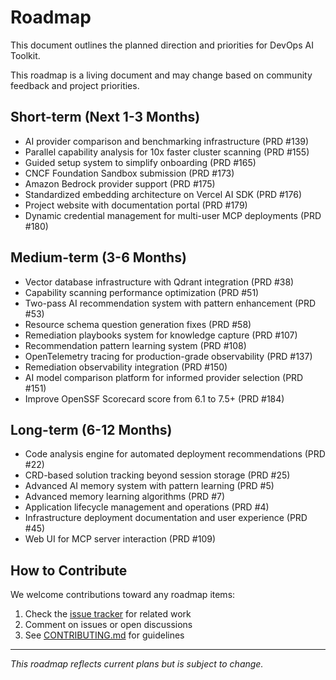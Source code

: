 # Roadmap

This document outlines the planned direction and priorities for DevOps AI Toolkit.

This roadmap is a living document and may change based on community feedback and project priorities.


## Short-term (Next 1-3 Months)

- AI provider comparison and benchmarking infrastructure (PRD #139)
- Parallel capability analysis for 10x faster cluster scanning (PRD #155)
- Guided setup system to simplify onboarding (PRD #165)
- CNCF Foundation Sandbox submission (PRD #173)
- Amazon Bedrock provider support (PRD #175)
- Standardized embedding architecture on Vercel AI SDK (PRD #176)
- Project website with documentation portal (PRD #179)
- Dynamic credential management for multi-user MCP deployments (PRD #180)

## Medium-term (3-6 Months)

- Vector database infrastructure with Qdrant integration (PRD #38)
- Capability scanning performance optimization (PRD #51)
- Two-pass AI recommendation system with pattern enhancement (PRD #53)
- Resource schema question generation fixes (PRD #58)
- Remediation playbooks system for knowledge capture (PRD #107)
- Recommendation pattern learning system (PRD #108)
- OpenTelemetry tracing for production-grade observability (PRD #137)
- Remediation observability integration (PRD #150)
- AI model comparison platform for informed provider selection (PRD #151)
- Improve OpenSSF Scorecard score from 6.1 to 7.5+ (PRD #184)

## Long-term (6-12 Months)

- Code analysis engine for automated deployment recommendations (PRD #22)
- CRD-based solution tracking beyond session storage (PRD #25)
- Advanced AI memory system with pattern learning (PRD #5)
- Advanced memory learning algorithms (PRD #7)
- Application lifecycle management and operations (PRD #4)
- Infrastructure deployment documentation and user experience (PRD #45)
- Web UI for MCP server interaction (PRD #109)


## How to Contribute

We welcome contributions toward any roadmap items:

1. Check the [issue tracker](https://github.com/vfarcic/dot-ai/issues) for related work
2. Comment on issues or open discussions
3. See [CONTRIBUTING.md](../CONTRIBUTING.md) for guidelines

---

*This roadmap reflects current plans but is subject to change.*
